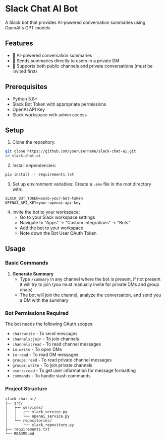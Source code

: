 # Slack Chat AI Bot

A Slack bot that provides AI-powered conversation summaries using OpenAI's GPT models

## Features

- 🤖 AI-powered conversation summaries
- 💬 Sends summaries directly to users in a private DM
- 🎯 Supports both public channels and private conversations (must be invited first)

## Prerequisites

- Python 3.8+
- Slack Bot Token with appropriate permissions
- OpenAI API Key
- Slack workspace with admin access

## Setup

1. Clone the repository:
```bash
git clone https://github.com/yourusername/slack-chat-ai.git
cd slack-chat-ai
```

2. Install dependencies:
```bash
pip install -r requirements.txt
```

3. Set up environment variables:
Create a `.env` file in the root directory with:
```env
SLACK_BOT_TOKEN=xoxb-your-bot-token
OPENAI_API_KEY=your-openai-api-key
```

4. Invite the bot to your workspace:
   - Go to your Slack workspace settings
   - Navigate to "Apps" → "Custom Integrations" → "Bots"
   - Add the bot to your workspace
   - Note down the Bot User OAuth Token

## Usage

### Basic Commands

1. **Generate Summary**
   - Type `/summary` in any channel where the bot is present, if not present it will try to join (you must manually invite for private DMs and group chats)
   - The bot will join the channel, analyze the conversation, and send you a DM with the summary

### Bot Permissions Required

The bot needs the following OAuth scopes:
- `chat:write` - To send messages
- `channels:join` - To join channels
- `channels:read` - To read channel messages
- `im:write` - To open DMs
- `im:read` - To read DM messages
- `groups:read` - To read private channel messages
- `groups:write` - To join private channels
- `users:read` - To get user information for message formatting
- `commands` - To handle slash commands

### Project Structure

```
slack-chat-ai/
├── src/
│   ├── services/
│   │   ├── slack_service.py
│   │   └── openai_service.py
│   └── repositories/
│       └── slack_repository.py
├── requirements.txt
└── README.md
```